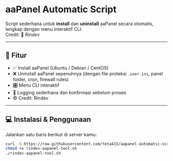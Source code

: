 # aaPanel Automatic Script

Script sederhana untuk **install** dan **uninstall** aaPanel secara otomatis, lengkap dengan menu interaktif CLI.  
Credit: 🚀 *Rindev*

---

## 🧩 Fitur

- ✅ Install aaPanel (Ubuntu / Debian / CentOS)
- ❌ Uninstall aaPanel sepenuhnya (dengan file proteksi `.user.ini`, panel folder, cron, firewall rules)
- 🎛 Menu CLI interaktif
- 📜 Logging sederhana dan konfirmasi sebelum proses
- © Credit: Rindev

---

## 💻 Instalasi & Penggunaan

Jalankan satu baris berikut di server kamu:

```bash
curl -O https://raw.githubusercontent.com/Yeta415/aapanel-automatic-script/main/rindev-aapanel-tool.sh
chmod +x rindev-aapanel-tool.sh
./rindev-aapanel-tool.sh
